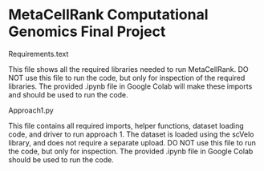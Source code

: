 # MetaCellRank Computational Genomics Final Project
Requirements.text

This file shows all the required libraries needed to run MetaCellRank. DO NOT use this file to run the code, but only for inspection of the required libraries. The provided  .ipynb file in Google Colab will make these imports and should be used to run the code. 

Approach1.py

This file contains all required imports, helper functions, dataset loading code, and driver to run approach 1. The dataset is loaded using the scVelo library, and does not require a separate upload. DO NOT use this file to run the code, but only for inspection. The provided .ipynb file in Google Colab should be used to run the code.
